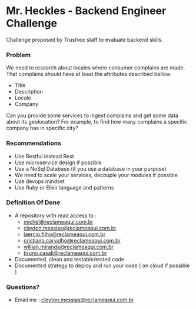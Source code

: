 # Mr. Heckles - Backend Engineer Challenge #

Challenge proposed by Trustvox staff to evaluate backend skills.

### Problem ###

We need to research about locales where consumer complains are made. That complains should have at least the attributes described bellow:

 - Title
 - Description
 - Locale
 - Company

Can you provide some services to ingest complains and get some data about its geolocation? For example, to find how many complains a specific company has in specific city?


### Recommendations ###
 - Use Restful instead Rest
 - Use microservice design if possible
 - Use a NoSql Database (if you use a database in your purpose)
 - We need to scale your services, decouple your modules if possible
 - Use devops mindset
 - Use Ruby or Elixir language and patterns

### Definition Of Done ###
 - A repository with read access to :
     - michel@reclameaqui.com.br
     - cleyton.messias@reclameaqui.com.br
     - laercio.filho@reclameaqui.com.br
     - cristiano.carvalho@reclameaqui.com.br
     - willian.miranda@reclameaqui.com.br
     - bruno.casali@reclameaqui.com.br
 - Documented, clean and testable/tested code
 - Documented strategy to deploy and run your code ( on cloud if possible )

### Questions? ###
 - Email me : cleyton.messias@reclameaqui.com.br

